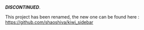 ***DISCONTINUED***.

This project has been renamed, the new one can be found here : https://github.com/shaoshiva/kiwi_sidebar
